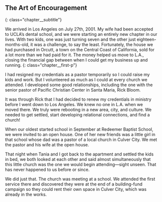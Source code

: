 ## The Art of Encouragement
{: class="chapter__subtitle"}

We arrived in Los Angeles on July 27th, 2001. My wife had been accepted
to UCLA’s dental school, and we were starting an entirely new chapter in
our lives. With two kids, one was just turning seven and the other just eighteen-
months-old, it was a challenge, to say the least. Fortunately, the house we had
purchased in Orcutt, a town on the Central Coast of California, sold for a lot
more than we had paid for it. The money helped us move to L.A., closing the
financial gap between when I could get my business up and running.
{: class="chapter__first-p"}

I had resigned my credentials as a pastor temporarily so I could raise my
kids and work. But I volunteered as much as I could at every church we attended.
I developed some good relationships, including the one with the senior pastor of
Pacific Christian Center in Santa Maria, Rick Bloom.

It was through Rick that I had decided to renew my credentials in ministry
before I went down to Los Angeles. We knew no one in L.A. when we moved
there. We truly were rebooting in a new area, city, and culture. We needed to get
settled, start developing relational connections, and find a church!

When our oldest started school in September at Redeemer Baptist School,
we were invited to an open house. One of her new friends was a little girl in
that school whose dad was a pastor of a local church in Culver City. We met the
pastor and his wife at the open house.

That night when Tania and I got back to the apartment and settled the
kids in bed, we both looked at each other and said almost simultaneously that
this little church was the one we would begin attending—sight unseen. That has
never happened to us before or since.

We did just that. The church was meeting at a school. We attended the first
service there and discovered they were at the end of a building-fund campaign so
they could rent their own space in Culver City, which was already in the works.